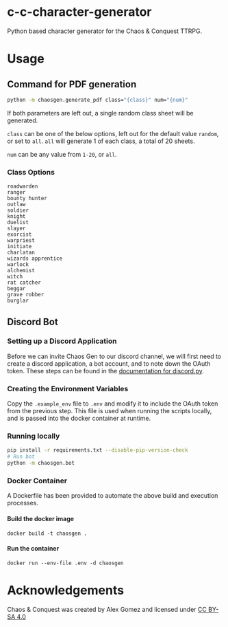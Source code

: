 # c-c-character-generator
Python based character generator for the Chaos & Conquest TTRPG.
# Usage
## Command for PDF generation
```sh
python -m chaosgen.generate_pdf class="{class}" num="{num}"
```
If both parameters are left out, a single random class sheet will be generated.

`class` can be one of the below options, left out for the default value `random`, or set to `all`. `all` will generate 1 of each class, a total of 20 sheets.

`num` can be any value from `1-20`, or `all`.
### Class Options
```
roadwarden
ranger
bounty hunter
outlaw
soldier
knight
duelist
slayer
exorcist
warpriest
initiate
charlatan
wizards apprentice
warlock
alchemist
witch
rat catcher
beggar
grave robber
burglar
```
## Discord Bot
### Setting up a Discord Application
Before we can invite Chaos Gen to our discord channel, we will first need to create a discord application, a bot account, and to note down the OAuth token. These steps can be found in the [documentation for discord.py](https://discordpy.readthedocs.io/en/stable/discord.html).
### Creating the Environment Variables
Copy the `.example_env` file to `.env` and modify it to include the OAuth token from the previous step. This file is used when running the scripts locally, and is passed into the docker container at runtime.
### Running locally
```bash
pip install -r requirements.txt --disable-pip-version-check
# Run bot
python -m chaosgen.bot
```
### Docker Container
A Dockerfile has been provided to automate the above build and execution processes.

#### Build the docker image
`docker build -t chaosgen .`

#### Run the container
`docker run --env-file .env -d chaosgen`
# Acknowledgements
Chaos & Conquest was created by Alex Gomez and licensed under [CC BY-SA 4.0](https://creativecommons.org/licenses/by-sa/4.0/)